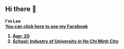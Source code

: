 ## Hi there 👋
<b>I'm Lee
<br>
<a href="https://www.facebook.com/phanvanduc.1782005">You can click here to see my Facebook
<br>
<table style="color=cyan">
<ol>
    <li>Age: 20</li>
    <li>School: Industry of University in Ho Chi Minh City</li>
</ol>

